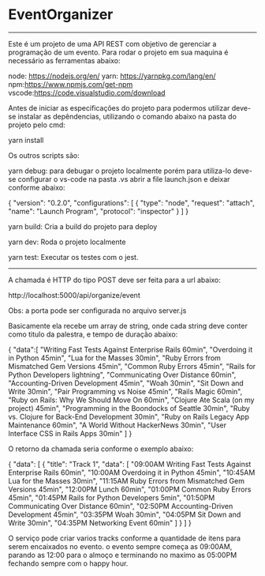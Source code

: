 ﻿# EventOrganizer
---------------------------------------------------------------------------------------------------------------------------------------
Este é um projeto de uma API REST com objetivo de gerenciar a programação de um evento.
Para rodar o projeto em sua maquina é necessário as ferramentas abaixo:

node: https://nodejs.org/en/
yarn: https://yarnpkg.com/lang/en/
npm:https://www.npmjs.com/get-npm
vscode:https://code.visualstudio.com/download

Antes de iniciar as especificações do projeto para podermos utilizar deve-se instalar as depêndencias,
utilizando o comando abaixo na pasta do projeto pelo cmd:

yarn install

Os outros scripts são:

yarn debug: para debugar o projeto localmente porém para utiliza-lo deve-se configurar o vs-code
na pasta .vs abrir a file launch.json e deixar conforme abaixo:

{
  "version": "0.2.0",
  "configurations": [
    {
      "type": "node",
      "request": "attach",
      "name": "Launch Program",
      "protocol": "inspector"
    }
  ]
}

yarn build: Cria a build do projeto para deploy

yarn dev: Roda o projeto localmente

yarn test: Executar os testes com o jest.

----------------------------------------------------------------------------------------------------------------------

A chamada é HTTP do tipo POST deve ser feita para a url abaixo:

http://localhost:5000/api/organize/event

Obs: a porta pode ser configurada no arquivo server.js

Basicamente ela recebe um array de string, onde cada string deve conter como titulo da palestra, e tempo de duração abaixo:

{
 "data":[
   "Writing Fast Tests Against Enterprise Rails 60min",
   "Overdoing it in Python 45min",
   "Lua for the Masses 30min",
   "Ruby Errors from Mismatched Gem Versions 45min",
   "Common Ruby Errors 45min",
   "Rails for Python Developers lightning",
   "Communicating Over Distance 60min",
   "Accounting-Driven Development 45min",
   "Woah 30min",
   "Sit Down and Write 30min",
   "Pair Programming vs Noise 45min",
   "Rails Magic 60min",
   "Ruby on Rails: Why We Should Move On 60min",
   "Clojure Ate Scala (on my project) 45min",
   "Programming in the Boondocks of Seattle 30min",
   "Ruby vs. Clojure for Back-End Development 30min",
   "Ruby on Rails Legacy App Maintenance 60min",
   "A World Without HackerNews 30min",
   "User Interface CSS in Rails Apps 30min"
 ]
}

O retorno da chamada seria conforme o exemplo abaixo:

{
    "data": [
        {
            "title": "Track 1",
            "data": [
                "09:00AM Writing Fast Tests Against Enterprise Rails 60min",
                "10:00AM Overdoing it in Python 45min",
                "10:45AM Lua for the Masses 30min",
                "11:15AM Ruby Errors from Mismatched Gem Versions 45min",
                "12:00PM Lunch 60min",
                "01:00PM Common Ruby Errors 45min",
                "01:45PM Rails for Python Developers 5min",
                "01:50PM Communicating Over Distance 60min",
                "02:50PM Accounting-Driven Development 45min",
                "03:35PM Woah 30min",
                "04:05PM Sit Down and Write 30min",
                "04:35PM Networking Event 60min"
            ]
        }
    ]
}

O serviço pode criar varios tracks conforme a quantidade de itens para serem encaixados no evento.
o evento sempre começa as 09:00AM, parando as 12:00 para o almoço e terminando no maximo
as 05:00PM fechando sempre com o happy hour.


